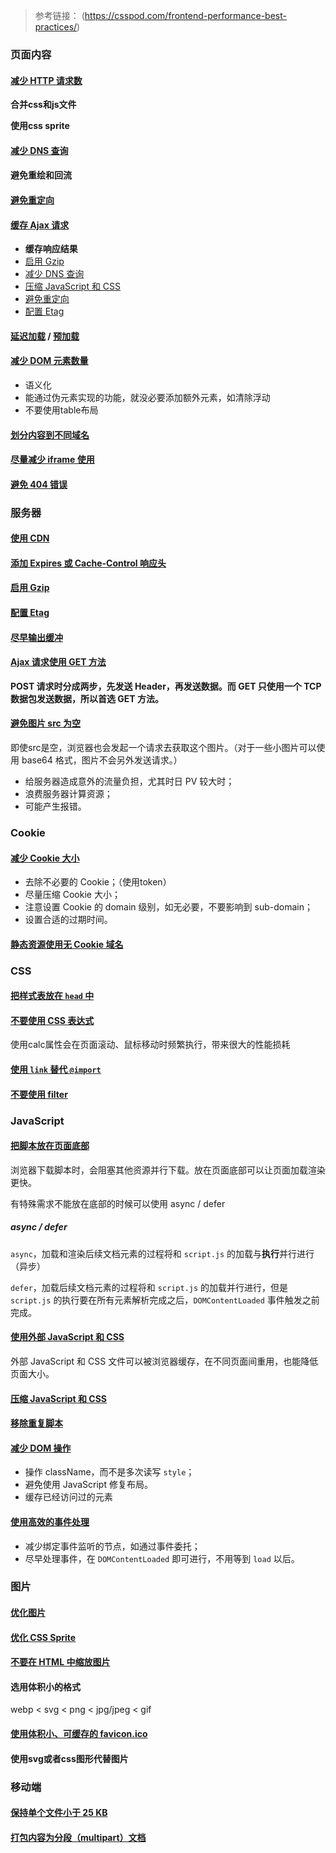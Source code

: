 > 参考链接： (https://csspod.com/frontend-performance-best-practices/)



### 页面内容

#### [减少 HTTP 请求数](https://csspod.com/frontend-performance-best-practices/#content-http)

**合并css和js文件**

**使用css sprite**

#### [减少 DNS 查询](https://csspod.com/frontend-performance-best-practices/#content-dns)

#### 避免重绘和回流

#### [避免重定向](https://csspod.com/frontend-performance-best-practices/#content-redirect)

#### [缓存 Ajax 请求](https://csspod.com/frontend-performance-best-practices/#content-ajax-cache)

- **缓存响应结果**
- [启用 Gzip](https://csspod.com/frontend-performance-best-practices/#server-gzip)
- [减少 DNS 查询](https://csspod.com/frontend-performance-best-practices/#content-dns)
- [压缩 JavaScript 和 CSS](https://csspod.com/frontend-performance-best-practices/#javascript-minify)
- [避免重定向](https://csspod.com/frontend-performance-best-practices/#content-redirect)
- [配置 Etag](https://csspod.com/frontend-performance-best-practices/#server-etag)

#### [延迟加载](https://csspod.com/frontend-performance-best-practices/#content-postload)  /  [预加载](https://csspod.com/frontend-performance-best-practices/#content-preload)



#### [减少 DOM 元素数量](https://csspod.com/frontend-performance-best-practices/#content-dom)

- 语义化
- 能通过伪元素实现的功能，就没必要添加额外元素，如清除浮动
- 不要使用table布局

#### [划分内容到不同域名](https://csspod.com/frontend-performance-best-practices/#content-domains)

#### [尽量减少 iframe 使用](https://csspod.com/frontend-performance-best-practices/#content-iframe)



#### [避免 404 错误](https://csspod.com/frontend-performance-best-practices/#content-404)





### 服务器

#### [使用 CDN](https://csspod.com/frontend-performance-best-practices/#server-cdn)

#### [添加 Expires 或 Cache-Control 响应头](https://csspod.com/frontend-performance-best-practices/#server-cache)

#### [启用 Gzip](https://csspod.com/frontend-performance-best-practices/#server-gzip)

#### [配置 Etag](https://csspod.com/frontend-performance-best-practices/#server-etag)

#### [尽早输出缓冲](https://csspod.com/frontend-performance-best-practices/#server-flush)

#### [Ajax 请求使用 GET 方法](https://csspod.com/frontend-performance-best-practices/#server-ajax-get)

**POST 请求时分成两步，先发送 Header，再发送数据。而 GET 只使用一个 TCP 数据包发送数据，所以首选 GET 方法。**

#### [避免图片 src 为空](https://csspod.com/frontend-performance-best-practices/#server-src)

即使src是空，浏览器也会发起一个请求去获取这个图片。（对于一些小图片可以使用 base64 格式，图片不会另外发送请求。）

- 给服务器造成意外的流量负担，尤其时日 PV 较大时；
- 浪费服务器计算资源；
- 可能产生报错。 





### Cookie

#### [减少 Cookie 大小](https://csspod.com/frontend-performance-best-practices/#cookie-size)

- 去除不必要的 Cookie；（使用token）
- 尽量压缩 Cookie 大小；
- 注意设置 Cookie 的 domain 级别，如无必要，不要影响到 sub-domain；
- 设置合适的过期时间。

#### [静态资源使用无 Cookie 域名](https://csspod.com/frontend-performance-best-practices/#cookie-free)





### CSS

#### [把样式表放在 `head` 中](https://csspod.com/frontend-performance-best-practices/#css-head)

#### [不要使用 CSS 表达式](https://csspod.com/frontend-performance-best-practices/#css-expression)

使用calc属性会在页面滚动、鼠标移动时频繁执行，带来很大的性能损耗

#### [使用 `link` 替代 `@import`](https://csspod.com/frontend-performance-best-practices/#css-link)

#### [不要使用 filter](https://csspod.com/frontend-performance-best-practices/#css-filter)





### JavaScript

#### [把脚本放在页面底部](https://csspod.com/frontend-performance-best-practices/#javascript-bottom)

浏览器下载脚本时，会阻塞其他资源并行下载。放在页面底部可以让页面加载渲染更快。



有特殊需求不能放在底部的时候可以使用 async / defer

##### async / defer

 `async`，加载和渲染后续文档元素的过程将和 `script.js` 的加载与**执行**并行进行（异步）

 `defer`，加载后续文档元素的过程将和 `script.js` 的加载并行进行，但是 `script.js` 的执行要在所有元素解析完成之后，`DOMContentLoaded` 事件触发之前完成。

#### [使用外部 JavaScript 和 CSS](https://csspod.com/frontend-performance-best-practices/#javascript-extenal)

外部 JavaScript 和 CSS 文件可以被浏览器缓存，在不同页面间重用，也能降低页面大小。

#### [压缩 JavaScript 和 CSS](https://csspod.com/frontend-performance-best-practices/#javascript-minify)

#### [移除重复脚本](https://csspod.com/frontend-performance-best-practices/#javascript-duplicate)

#### [减少 DOM 操作](https://csspod.com/frontend-performance-best-practices/#javascript-dom)

- 操作 className，而不是多次读写 `style`；
- 避免使用 JavaScript 修复布局。
- 缓存已经访问过的元素

#### [使用高效的事件处理](https://csspod.com/frontend-performance-best-practices/#javascript-event)

- 减少绑定事件监听的节点，如通过事件委托；
- 尽早处理事件，在 `DOMContentLoaded` 即可进行，不用等到 `load` 以后。





### 图片

#### [优化图片](https://csspod.com/frontend-performance-best-practices/#image-optimize)

#### [优化 CSS Sprite](https://csspod.com/frontend-performance-best-practices/#image-sprite)

#### [不要在 HTML 中缩放图片](https://csspod.com/frontend-performance-best-practices/#image-scale)

#### 选用体积小的格式

webp < svg < png < jpg/jpeg < gif

#### [使用体积小、可缓存的 favicon.ico](https://csspod.com/frontend-performance-best-practices/#image-favicon)

#### 使用svg或者css图形代替图片



### 移动端

#### [保持单个文件小于 25 KB](https://csspod.com/frontend-performance-best-practices/#mobile-25kb)

#### [打包内容为分段（multipart）文档](https://csspod.com/frontend-performance-best-practices/#mobile-multipart)



















